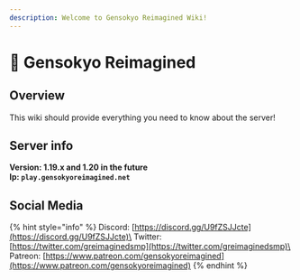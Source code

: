 ```yaml
---
description: Welcome to Gensokyo Reimagined Wiki!
---
```


# 👋 Gensokyo Reimagined

## Overview

This wiki should provide everything you need to know about the server!

## Server info

**Version: 1.19.x and 1.20 in the future**\
**Ip: `play.gensokyoreimagined.net`**

## Social Media

{% hint style="info" %}
Discord: [https://discord.gg/U9fZSJJcte](https://discord.gg/U9fZSJJcte)\
Twitter: [https://twitter.com/greimaginedsmp](https://twitter.com/greimaginedsmp)\
Patreon: [https://www.patreon.com/gensokyoreimagined](https://www.patreon.com/gensokyoreimagined)
{% endhint %}
